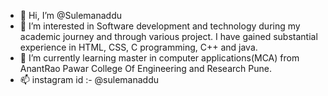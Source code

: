 - 👋 Hi, I’m @Sulemanaddu
- 👀 I’m interested in Software development and technology during my academic journey and through various project. I have gained substantial experience in HTML, CSS, C programming, C++ and java.
- 🌱 I’m currently learning master in computer applications(MCA) from AnantRao Pawar College Of Engineering and Research Pune. 
- 📫  instagram id :- @sulemanaddu
<!---
Sulemanaddu/Sulemanaddu is a ✨ special ✨ repository because its `README.md` (this file) appears on your GitHub profile.
You can click the Preview link to take a look at your changes.
--->
